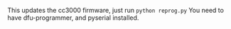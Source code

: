 This updates the cc3000 firmware, just run `python reprog.py`
You need to have dfu-programmer, and pyserial installed.
